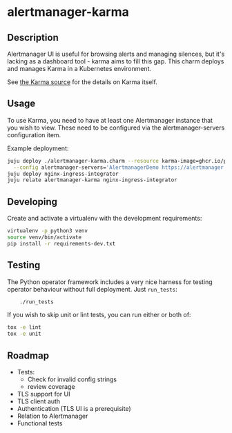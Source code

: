 # alertmanager-karma

## Description

Alertmanager UI is useful for browsing alerts and managing silences, but it's
lacking as a dashboard tool - karma aims to fill this gap.  This charm deploys
and manages Karma in a Kubernetes environment.

See [the Karma source](https://github.com/prymitive/karma) for the details on Karma itself.

## Usage

To use Karma, you need to have at least one Alertmanager instance that you wish
to view.  These need to be configured via the alertmanager-servers configuration
item.

Example deployment:

```bash
juju deploy ./alertmanager-karma.charm --resource karma-image=ghcr.io/prymitive/karma:v0.86 \
  --config alertmanager-servers='AlertmanagerDemo https://alertmanager.demo.do.prometheus.io,RobustPerception http://demo.robustperception.io:9093'
juju deploy nginx-ingress-integrator
juju relate alertmanager-karma nginx-ingress-integrator
```

## Developing

Create and activate a virtualenv with the development requirements:

```bash
virtualenv -p python3 venv
source venv/bin/activate
pip install -r requirements-dev.txt
```

## Testing

The Python operator framework includes a very nice harness for testing
operator behaviour without full deployment. Just `run_tests`:

```bash
    ./run_tests
```

If you wish to skip unit or lint tests, you can run either or both of:

```bash
tox -e lint
tox -e unit
```

## Roadmap

* Tests:
  * Check for invalid config strings
  * review coverage
* TLS support for UI
* TLS client auth
* Authentication (TLS UI is a prerequisite)
* Relation to Alertmanager
* Functional tests
